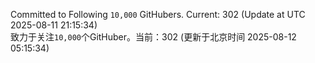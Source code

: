 Committed to Following `10,000` GitHubers. Current: <!-- FOLLOWING_COUNT -->302<!-- FOLLOWING_COUNT --> (Update at UTC <!-- LAST_UPDATED -->2025-08-11 21:15:34<!-- LAST_UPDATED -->)<br>
致力于关注`10,000`个GitHuber。当前：<!-- FOLLOWING_COUNT -->302<!-- FOLLOWING_COUNT --> (更新于北京时间 <!-- LAST_UPDATED_CST -->2025-08-12 05:15:34<!-- LAST_UPDATED_CST -->)
